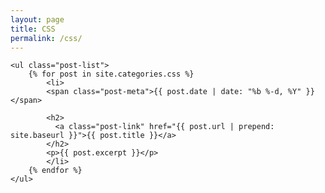 ```yaml
---
layout: page
title: CSS
permalink: /css/
---
```


<div class="home">

    <ul class="post-list">
        {% for post in site.categories.css %}
            <li>
            <span class="post-meta">{{ post.date | date: "%b %-d, %Y" }}</span>

            <h2>
              <a class="post-link" href="{{ post.url | prepend: site.baseurl }}">{{ post.title }}</a>
            </h2>
            <p>{{ post.excerpt }}</p>
            </li>
        {% endfor %}
    </ul>
</div>

